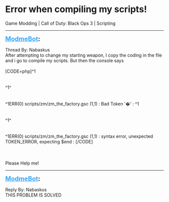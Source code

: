 # Error when compiling my scripts!
Game Modding | Call of Duty: Black Ops 3 | Scripting

---
<strong style="font-size: 1.4em;"><span style="text-decoration: underline;text-decoration-color: #34a7f9;"><span style="color:#34a7f9;">ModmeBot</span></span>:</strong>

<p>Thread By: Nabaskus<br />After attempting to change my starting weapon, I copy the coding in the file and i go to compile my scripts. But then the console says <br /><br />[CODE=php]^1<br /><br /><br />^1^<br /><br /><br />^1ERR(0) scripts/zm/zm_the_factory.gsc (1,1)  : Bad Token &#39;�&#39; :  ^1<br /><br /><br />^1^<br /><br /><br />^1ERR(0) scripts/zm/zm_the_factory.gsc (1,1)  : syntax error, unexpected TOKEN_ERROR, expecting $end :  [/CODE]<br /><br /><br /><br /> Please Help me!</p>

---
<strong style="font-size: 1.4em;"><span style="text-decoration: underline;text-decoration-color: #34a7f9;"><span style="color:#34a7f9;">ModmeBot</span></span>:</strong>

<p>Reply By: Nabaskus<br />THIS PROBLEM IS SOLVED</p>
